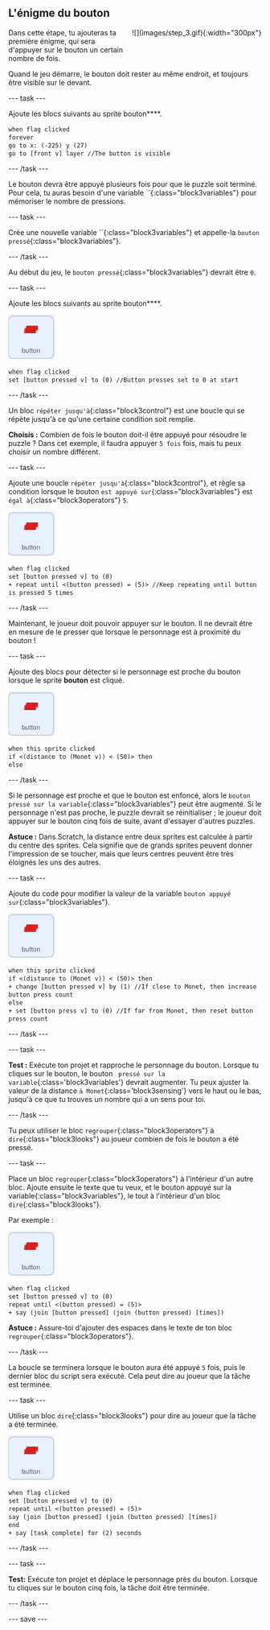 ## L'énigme du bouton

<div style="display: flex; flex-wrap: wrap">
<div style="flex-basis: 200px; flex-grow: 1; margin-right: 15px;">
Dans cette étape, tu ajouteras ta première énigme, qui sera d'appuyer sur le bouton un certain nombre de fois.
</div>
<div>
![](images/step_3.gif){:width="300px"}
</div>
</div>

Quand le jeu démarre, le bouton doit rester au même endroit, et toujours être visible sur le devant.

--- task ---

Ajoute les blocs suivants au sprite bouton****.

```blocks3
when flag clicked
forever
go to x: (-225) y (27)
go to [front v] layer //The button is visible
```

--- /task ---

Le bouton devra être appuyé plusieurs fois pour que le puzzle soit terminé. Pour cela, tu auras besoin d'une variable ``{:class="block3variables"} pour mémoriser le nombre de pressions.

--- task ---

Crée une nouvelle variable ``{:class="block3variables"} et appelle-la `bouton pressé`{:class="block3variables"}.

--- /task ---

Au début du jeu, le `bouton pressé`{:class="block3variables"} devrait être `0`.

--- task ---

Ajoute les blocs suivants au sprite bouton****.

![Le sprite bouton.](images/button-sprite.png)

```blocks3
when flag clicked
set [button pressed v] to (0) //Button presses set to 0 at start
```

--- /task ---

Un bloc `répéter jusqu'à`{:class="block3control"} est une boucle qui se répète jusqu'à ce qu'une certaine condition soit remplie.

**Choisis :** Combien de fois le bouton doit-il être appuyé pour résoudre le puzzle ? Dans cet exemple, il faudra appuyer `5 fois` fois, mais tu peux choisir un nombre différent.

--- task ---

Ajoute une boucle `répéter jusqu'à`{:class="block3control"}, et règle sa condition lorsque le bouton `est appuyé sur`{:class="block3variables"} est `égal à`{:class="block3operators"} `5`.

![Le sprite bouton.](images/button-sprite.png)

```blocks3
when flag clicked
set [button pressed v] to (0)
+ repeat until <(button pressed) = (5)> //Keep repeating until button is pressed 5 times
```

--- /task ---

Maintenant, le joueur doit pouvoir appuyer sur le bouton. Il ne devrait être en mesure de le presser que lorsque le personnage est à proximité du bouton !

--- task ---

Ajoute des blocs pour détecter si le personnage est proche du bouton lorsque le sprite **bouton** est cliqué.

![Le sprite bouton.](images/button-sprite.png)

```blocks3
when this sprite clicked
if <(distance to (Monet v)) < (50)> then
else
```

--- /task ---

Si le personnage est proche et que le bouton est enfoncé, alors le `bouton pressé sur la variable`{:class="block3variables"} peut être augmenté. Si le personnage n'est pas proche, le puzzle devrait se réinitialiser ; le joueur doit appuyer sur le bouton cinq fois de suite, avant d'essayer d'autres puzzles.

**Astuce :** Dans Scratch, la distance entre deux sprites est calculée à partir du centre des sprites. Cela signifie que de grands sprites peuvent donner l'impression de se toucher, mais que leurs centres peuvent être très éloignés les uns des autres.

--- task ---

Ajoute du code pour modifier la valeur de la variable `bouton appuyé sur`{:class="block3variables"}.

![Le sprite bouton.](images/button-sprite.png)

```blocks3
when this sprite clicked
if <(distance to (Monet v)) < (50)> then
+ change [button pressed v] by (1) //If close to Monet, then increase button press count
else
+ set [button press v] to (0) //If far from Monet, then reset button press count
```

--- /task ---

--- task ---

**Test :** Exécute ton projet et rapproche le personnage du bouton. Lorsque tu cliques sur le bouton, le bouton ` pressé sur la variable`{:class='block3variables'} devrait augmenter. Tu peux ajuster la valeur de la distance `à Monet`{:class='block3sensing'} vers le haut ou le bas, jusqu'à ce que tu trouves un nombre qui a un sens pour toi.

--- /task ---

Tu peux utiliser le bloc `regrouper`{:class="block3operators"} à `dire`{:class="block3looks"} au joueur combien de fois le bouton a été pressé.

--- task ---

Place un bloc `regrouper`{:class="block3operators"} à l'intérieur d'un autre bloc. Ajoute ensuite le texte que tu veux, et le </code>bouton appuyé sur la variable{:class="block3variables"}, le tout à l'intérieur d'un bloc `dire`{:class="block3looks"}.

Par exemple :

![Le sprite bouton.](images/button-sprite.png)

```blocks3
when flag clicked
set [button pressed v] to (0)
repeat until <(button pressed) = (5)> 
+ say (join [button pressed] (join (button pressed) [times])
```

**Astuce :** Assure-toi d'ajouter des espaces dans le texte de ton bloc `regrouper`{:class="block3operators"}.

--- /task ---

La boucle se terminera lorsque le bouton aura été appuyé `5` fois, puis le dernier bloc du script sera exécuté. Cela peut dire au joueur que la tâche est terminée.

--- task ---

Utilise un bloc `dire`{:class="block3looks"} pour dire au joueur que la tâche a été terminée.

![Le sprite bouton.](images/button-sprite.png)

```blocks3
when flag clicked
set [button pressed v] to (0)
repeat until <(button pressed) = (5)>
say (join [button pressed] (join (button pressed) [times])
end
+ say [task complete] for (2) seconds
```

--- /task ---



--- task ---

**Test:** Exécute ton projet et déplace le personnage près du bouton. Lorsque tu cliques sur le bouton cinq fois, la tâche doit être terminée.

--- /task ---

--- save ---

